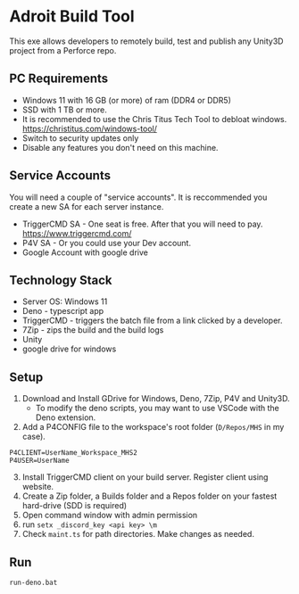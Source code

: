 # Adroit Build Tool
This exe allows developers to remotely build, test and publish any Unity3D project from a Perforce repo.

## PC Requirements
- Windows 11 with 16 GB (or more) of ram (DDR4 or DDR5)
- SSD with 1 TB or more. 
- It is recommended to use the Chris Titus Tech Tool to debloat windows. https://christitus.com/windows-tool/
 - Switch to security updates only
 - Disable any features you don't need on this machine.

## Service Accounts
You will need a couple of "service accounts". It is reccommended you create a new SA for each server instance.
- TriggerCMD SA - One seat is free. After that you will need to pay. https://www.triggercmd.com/
- P4V SA - Or you could use your Dev account. 
- Google Account with google drive

## Technology Stack
- Server OS: Windows 11
- Deno - typescript app
- TriggerCMD - triggers the batch file from a link clicked by a developer.
- 7Zip - zips the build and the build logs
- Unity
- google drive for windows

## Setup 
1) Download and Install GDrive for Windows, Deno, 7Zip, P4V and Unity3D. 
    - To modify the deno scripts, you may want to use VSCode with the Deno extension.
2) Add a P4CONFIG file to the workspace's root folder (`D/Repos/MHS` in my case). 
```
P4CLIENT=UserName_Workspace_MHS2
P4USER=UserName
```
3) Install TriggerCMD client on your build server. Register client using website. 
4) Create a Zip folder, a Builds folder and a Repos folder on your fastest hard-drive (SDD is required)
5) Open command window with admin permission
6) run ```setx _discord_key <api key> \m```
7) Check ```maint.ts``` for path directories. Make changes as needed.

## Run
  
```
run-deno.bat
```
